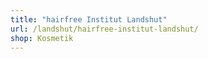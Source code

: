 ```yaml
---
title: "hairfree Institut Landshut"
url: /landshut/hairfree-institut-landshut/
shop: Kosmetik
---
```

